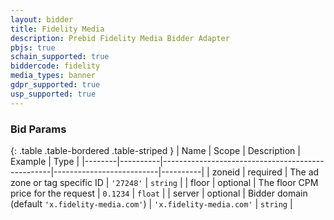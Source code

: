 ```yaml
---
layout: bidder
title: Fidelity Media
description: Prebid Fidelity Media Bidder Adapter
pbjs: true
schain_supported: true
biddercode: fidelity
media_types: banner
gdpr_supported: true
usp_supported: true
---
```


### Bid Params

{: .table .table-bordered .table-striped }
| Name   | Scope    | Description                                      | Example                  | Type     |
|--------|----------|--------------------------------------------------|--------------------------|----------|
| zoneid | required | The ad zone or tag specific ID                   | `'27248'`                | `string` |
| floor  | optional | The floor CPM price for the request              | `0.1234`                 | `float`  |
| server | optional | Bidder domain (default `'x.fidelity-media.com'`) | `'x.fidelity-media.com'` | `string` |
